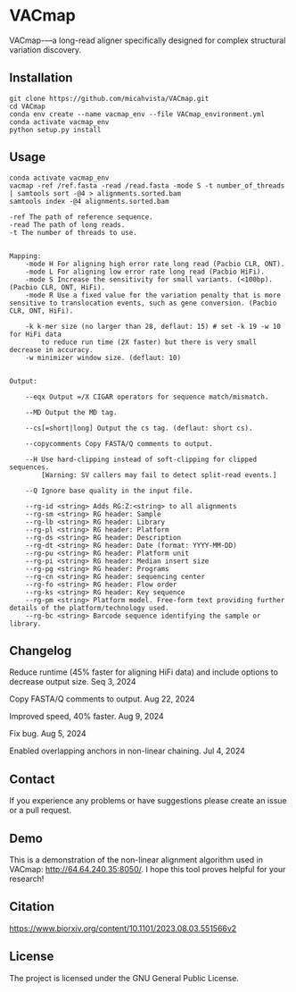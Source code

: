 # VACmap
VACmap-—a long-read aligner specifically designed for complex structural variation discovery.




Installation
------------

    git clone https://github.com/micahvista/VACmap.git
    cd VACmap
    conda env create --name vacmap_env --file VACmap_environment.yml
    conda activate vacmap_env
    python setup.py install

Usage
----------------------    
    
    conda activate vacmap_env
    vacmap -ref /ref.fasta -read /read.fasta -mode S -t number_of_threads | samtools sort -@4 > alignments.sorted.bam
    samtools index -@4 alignments.sorted.bam
    
    -ref The path of reference sequence. 
    -read The path of long reads. 
    -t The number of threads to use. 
    

    Mapping:
        -mode H For aligning high error rate long read (Pacbio CLR, ONT). 
        -mode L For aligning low error rate long read (Pacbio HiFi). 
        -mode S Increase the sensitivity for small variants. (<100bp). (Pacbio CLR, ONT, HiFi). 
        -mode R Use a fixed value for the variation penalty that is more sensitive to translocation events, such as gene conversion. (Pacbio CLR, ONT, HiFi). 
        
        -k k-mer size (no larger than 28, deflaut: 15) # set -k 19 -w 10 for HiFi data 
            to reduce run time (2X faster) but there is very small decrease in accuracy.
        -w minimizer window size. (deflaut: 10)

    
    Output: 

        --eqx Output =/X CIGAR operators for sequence match/mismatch.
        
        --MD Output the MD tag.
        
        --cs[=short|long] Output the cs tag. (deflaut: short cs).
        
        --copycomments Copy FASTA/Q comments to output. 

        --H Use hard-clipping instead of soft-clipping for clipped sequences.
            [Warning: SV callers may fail to detect split-read events.]

        --Q Ignore base quality in the input file.
    
        --rg-id <string> Adds RG:Z:<string> to all alignments
        --rg-sm <string> RG header: Sample 
        --rg-lb <string> RG header: Library 
        --rg-pl <string> RG header: Platform
        --rg-ds <string> RG header: Description
        --rg-dt <string> RG header: Date (format: YYYY-MM-DD)
        --rg-pu <string> RG header: Platform unit 
        --rg-pi <string> RG header: Median insert size
        --rg-pg <string> RG header: Programs 
        --rg-cn <string> RG header: sequencing center
        --rg-fo <string> RG header: Flow order 
        --rg-ks <string> RG header: Key sequence 
        --rg-pm <string> Platform model. Free-form text providing further details of the platform/technology used.
        --rg-bc <string> Barcode sequence identifying the sample or library.
    






Changelog
---------

Reduce runtime (45% faster for aligning HiFi data) and include options to decrease output size. Seq 3, 2024

Copy FASTA/Q comments to output. Aug 22, 2024

Improved speed, 40% faster. Aug 9, 2024

Fix bug. Aug 5, 2024

Enabled overlapping anchors in non-linear chaining. Jul 4, 2024

Contact
-------

If you experience any problems or have suggestions please create an issue or a pull request.

Demo
-------
This is a demonstration of the non-linear alignment algorithm used in VACmap: http://64.64.240.35:8050/. I hope this tool proves helpful for your research!

Citation
---------

https://www.biorxiv.org/content/10.1101/2023.08.03.551566v2

License
-------

The project is licensed under the GNU General Public License.

